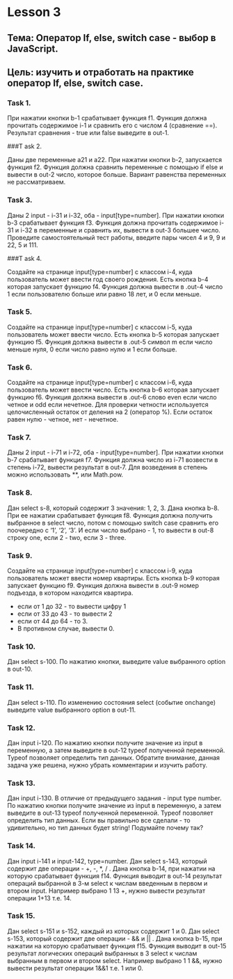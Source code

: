 # Lesson 3

## Тема: Оператор If, else, switch case - выбор в JavaScript.
## Цель: изучить и отработать на практике оператор If, else, switch case.


### Task 1.

При нажатии кнопки b-1 срабатывает функция f1. Функция должна прочитать содержимое i-1 и сравнить его с числом 4 (сравнение ==). Результат сравнения - true или false выведите в out-1.

###T ask 2.


Даны две переменные a21 и a22. При нажатии кнопки b-2, запускается функция f2. Функция должна сравнить переменные с помощью if else и вывести в out-2 число, которое больше. Вариант равенства переменных не рассматриваем.

### Task 3.


Даны 2 input - i-31 и i-32, оба - input[type=number]. При нажатии кнопки b-3 срабатывает функция f3. Функция должна прочитать содержимое i-31 и i-32 в переменные и сравнить их, вывести в out-3 большее число.
Проведите самостоятельный тест работы, введите пары чисел 4 и 9, 9 и 22, 5 и 111.


###T ask 4.


Создайте на странице input[type=number] с классом i-4, куда пользователь может ввести год своего рождения. Есть кнопка b-4 которая запускает функцию f4. Функция должна вывести в .out-4 число 1 если пользователю больше или равно 18 лет, и 0 если меньше.


### Task 5.


Создайте на странице input[type=number] с классом i-5, куда пользователь может ввести число. Есть кнопка b-5 которая запускает функцию f5. Функция должна вывести в .out-5 символ m если число меньше нуля, 0 если число равно нулю и 1 если больше.


### Task 6.


Создайте на странице input[type=number] с классом i-6, куда пользователь может ввести число. Есть кнопка b-6 которая запускает функцию f6. Функция должна вывести в .out-6 слово even если число четное и odd если нечетное. Для проверки четности используется целочисленный остаток от деления на 2 (оператор %). Если остаток равен нулю - четное, нет - нечетное.


### Task 7.


Даны 2 input - i-71 и i-72, оба - input[type=number]. При нажатии кнопки b-7 срабатывает функция f7. Функция должна число из i-71 возвести в степень i-72, вывести результат в out-7. Для возведения в степень можно использовать **, или Math.pow.


### Task 8.


Дан select s-8, который содержит 3 значения: 1, 2, 3. Дана кнопка b-8. При ее нажатии срабатывает функция f8. Функция должна получить выбранное в select число, потом с помощью switch case сравнить его поочередно с ‘1’, ‘2’, ‘3’. И если число выбрано - 1, то вывести в out-8 строку one, если 2 - two, если 3 - three.


### Task 9.


Создайте на странице input[type=number] с классом i-9, куда пользователь может ввести номер квартиры. Есть кнопка b-9 которая запускает функцию f9. Функция должна вывести в .out-9 номер подъезда, в котором находится квартира.

* если от 1 до 32 - то вывести цифру 1
* если от 33 до 43 - то вывести 2
* если от 44 до 64 - то 3.
* В противном случае, вывести 0.

### Task 10.


Дан select s-100. По нажатию кнопки, выведите value выбранного option в out-10.


### Task 11.


Дан select s-110. По изменению состояния select (событие onchange) выведите value выбранного option в out-11.



### Task 12.


Дан input i-120. По нажатию кнопки получите значение из input в переменную, а затем выведите в out-12 typeof полученной переменной. Typeof позволяет определить тип данных. Обратите внимание, данная задача уже решена, нужно убрать комментарии и изучить работу.


### Task 13.


Дан input i-130. В отличие от предыдущего задания - input type number. По нажатию кнопки получите значение из input в переменную, а затем выведите в out-13 typeof полученной переменной. Typeof позволяет определить тип данных. Если вы правильно все сделали - то удивительно, но тип данных будет string! Подумайте почему так?

### Task 14.


Дан input i-141 и input-142, type=number. Дан select s-143, который содержит две операции - +, -, *, / . Дана кнопка b-14, при нажатии на которую срабатывает функция f14. Функция выводит в out-14 результат операций выбранной в 3-м select к числам введенным в первом и втором input. Например выбрано 1 13 +, нужно вывести результат операции 1+13 т.е. 14.


### Task 15.


Дан select s-151 и s-152, каждый из которых содержит 1 и 0. Дан select s-153, который содержит две операции - && и || . Дана кнопка b-15, при нажатии на которую срабатывает функция f15. Функция выводит в out-15 результат логических операций выбранных в 3 select к числам выбранным в первом и втором select. Например выбрано 1 1 &&, нужно вывести результат операции 1&&1 т.е. 1 или 0.

